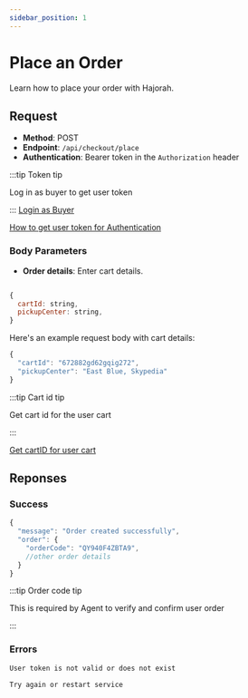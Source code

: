 ```yaml
---
sidebar_position: 1
---
```


# Place an Order

Learn how to place your order with Hajorah.


## Request

- **Method**: POST
- **Endpoint**: `/api/checkout/place`
- **Authentication**: Bearer token in the `Authorization` header

:::tip Token tip

Log in as buyer to get user token

:::
[Login as Buyer](../Buyer%20APIs/login-buyer.md)

[How to get user token for Authentication](../intro.md#get-user-token-for-bearer-authentication)

### Body Parameters

- **Order details**: Enter cart details.
```jsx title="required order schema"

{
  cartId: string,
  pickupCenter: string,
}
```

Here's an example request body with cart details:

```jsx title="updating selected details"
{
  "cartId": "672882gd62gqig272",
  "pickupCenter": "East Blue, Skypedia"
}
```
:::tip Cart id tip

Get cart id for the user cart

:::

[Get cartID for user cart](../Cart%20APIs/get-cart.md#success)

## Reponses
### Success

```jsx title="code 201:  success"
{
  "message": "Order created successfully",
  "order": {
    "orderCode": "QY940F4ZBTA9",
    //other order details
  }
}
```
:::tip Order code tip

This is required by Agent to verify and confirm user order

:::

### Errors

```jsx title="code 401:  Authentication error"
User token is not valid or does not exist
```

```jsx title="code 500:  Internal Server Error" 
Try again or restart service
```